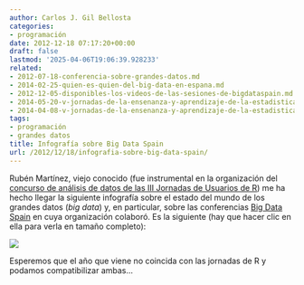 ```yaml
---
author: Carlos J. Gil Bellosta
categories:
- programación
date: 2012-12-18 07:17:20+00:00
draft: false
lastmod: '2025-04-06T19:06:39.928233'
related:
- 2012-07-18-conferencia-sobre-grandes-datos.md
- 2014-02-25-quien-es-quien-del-big-data-en-espana.md
- 2012-12-05-disponibles-los-videos-de-las-sesiones-de-bigdataspain.md
- 2014-05-20-v-jornadas-de-la-ensenanza-y-aprendizaje-de-la-estadistica-y-la-investigacion-operativa-2.md
- 2014-04-08-v-jornadas-de-la-ensenanza-y-aprendizaje-de-la-estadistica-y-la-investigacion-operativa.md
tags:
- programación
- grandes datos
title: Infografía sobre Big Data Spain
url: /2012/12/18/infografia-sobre-big-data-spain/
---
```


Rubén Martínez, viejo conocido (fue instrumental en la organización del [concurso de análisis de datos de las III Jornadas de Usuarios de R](https://datanalytics.com/2011/07/18/competicion-de-estadistica-con-r-en-las-iii-jornadas-de-usuarios-de-r/)) me ha hecho llegar la siguiente infografía sobre el estado del mundo de los grandes datos (_big data_) y, en particular, sobre las conferencias [Big Data Spain](https://datanalytics.com/2012/12/05/disponibles-los-videos-de-las-sesiones-de-bigdataspain/) en cuya organización colaboró. Es la siguiente (hay que hacer clic en ella para verla en tamaño completo):

[![](/wp-uploads/2012/12/Infographic_BIG_DATA_SPAIN_2012-HD-164x1024.png#center)
](/wp-uploads/2012/12/Infographic_BIG_DATA_SPAIN_2012-HD.png#center)

Esperemos que el año que viene no coincida con las jornadas de R y podamos compatibilizar ambas...